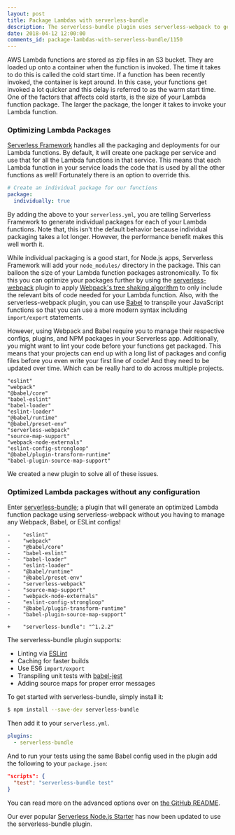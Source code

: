 ```yaml
---
layout: post
title: Package Lambdas with serverless-bundle
description: The serverless-bundle plugin uses serverless-webpack to generate optimized Lambda function packages without you having to maintain any Webpack configs or plugins.
date: 2018-04-12 12:00:00
comments_id: package-lambdas-with-serverless-bundle/1150
---
```


AWS Lambda functions are stored as zip files in an S3 bucket. They are loaded up onto a container when the function is invoked. The time it takes to do this is called the cold start time. If a function has been recently invoked, the container is kept around. In this case, your functions get invoked a lot quicker and this delay is referred to as the warm start time. One of the factors that affects cold starts, is the size of your Lambda function package. The larger the package, the longer it takes to invoke your Lambda function.

### Optimizing Lambda Packages

[Serverless Framework](https://github.com/serverless/serverless) handles all the packaging and deployments for our Lambda functions. By default, it will create one package per service and use that for all the Lambda functions in that service. This means that each Lambda function in your service loads the code that is used by all the other functions as well! Fortunately there is an option to override this.

``` yaml
# Create an individual package for our functions 
package:
  individually: true
```

By adding the above to your `serverless.yml`, you are telling Serverless Framework to generate individual packages for each of your Lambda functions. Note that, this isn't the default behavior because individual packaging takes a lot longer. However, the performance benefit makes this well worth it.

While individual packaging is a good start, for Node.js apps, Serverless Framework will add your `node_modules/` directory in the package. This can balloon the size of your Lambda function packages astronomically. To fix this you can optimize your packages further by using the [serverless-webpack](https://github.com/serverless-heaven/serverless-webpack) plugin to apply [Webpack's tree shaking algorithm](https://webpack.js.org/guides/tree-shaking/) to only include the relevant bits of code needed for your Lambda function. Also, with the serverless-webpack plugin, you can use [Babel](https://babeljs.io) to transpile your JavaScript functions so that you can use a more modern syntax including `import/export` statements.

However, using Webpack and Babel require you to manage their respective configs, plugins, and NPM packages in your Serverless app. Additionally, you might want to lint your code before your functions get packaged. This means that your projects can end up with a long list of packages and config files before you even write your first line of code! And they need to be updated over time. Which can be really hard to do across multiple projects.

```
"eslint"
"webpack"
"@babel/core"
"babel-eslint"
"babel-loader"
"eslint-loader"
"@babel/runtime"
"@babel/preset-env"
"serverless-webpack"
"source-map-support"
"webpack-node-externals"
"eslint-config-strongloop"
"@babel/plugin-transform-runtime"
"babel-plugin-source-map-support"
```

We created a new plugin to solve all of these issues.

### Optimized Lambda packages without any configuration

Enter [serverless-bundle](https://github.com/AnomalyInnovations/serverless-bundle); a plugin that will generate an optimized Lambda function package using serverless-webpack without you having to manage any Webpack, Babel, or ESLint configs!

```
-    "eslint"
-    "webpack"
-    "@babel/core"
-    "babel-eslint"
-    "babel-loader"
-    "eslint-loader"
-    "@babel/runtime"
-    "@babel/preset-env"
-    "serverless-webpack"
-    "source-map-support"
-    "webpack-node-externals"
-    "eslint-config-strongloop"
-    "@babel/plugin-transform-runtime"
-    "babel-plugin-source-map-support"

+    "serverless-bundle": "^1.2.2"
```

The serverless-bundle plugin supports:

- Linting via [ESLint](https://eslint.org)
- Caching for faster builds
- Use ES6 `import/export`
- Transpiling unit tests with [babel-jest](https://github.com/facebook/jest/tree/master/packages/babel-jest)
- Adding source maps for proper error messages

To get started with serverless-bundle, simply install it:

``` bash
$ npm install --save-dev serverless-bundle
```

Then add it to your `serverless.yml`.

``` yaml
plugins:
  - serverless-bundle
```

And to run your tests using the same Babel config used in the plugin add the following to your `package.json`:

``` json
"scripts": {
  "test": "serverless-bundle test"
}
```

You can read more on the advanced options over on [the GitHub README](https://github.com/AnomalyInnovations/serverless-bundle/blob/master/README.md).

Our ever popular [Serverless Node.js Starter](https://github.com/AnomalyInnovations/serverless-nodejs-starter) has now been updated to use the serverless-bundle plugin.
